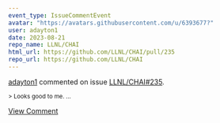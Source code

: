```yaml
---
event_type: IssueCommentEvent
avatar: "https://avatars.githubusercontent.com/u/6393677?"
user: adayton1
date: 2023-08-21
repo_name: LLNL/CHAI
html_url: https://github.com/LLNL/CHAI/pull/235
repo_url: https://github.com/LLNL/CHAI
---
```


<a href='https://github.com/adayton1' target='_blank'>adayton1</a> commented on issue <a href='https://github.com/LLNL/CHAI/pull/235' target='_blank'>LLNL/CHAI#235</a>.

<small>> Looks good to me....</small>

<a href='https://github.com/LLNL/CHAI/pull/235' target='_blank'>View Comment</a>